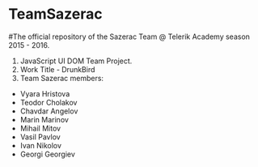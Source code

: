 # TeamSazerac
#The official repository of the Sazerac Team @ Telerik Academy season 2015 - 2016.
1. JavaScript UI DOM Team Project. 
2. Work Title - DrunkBird
3. Team Sazerac members:
  - Vyara Hristova
  - Teodor Cholakov
  - Chavdar Angelov
  - Marin Marinov
  - Mihail Mitov
  - Vasil Pavlov 
  - Ivan Nikolov
  - Georgi Georgiev
